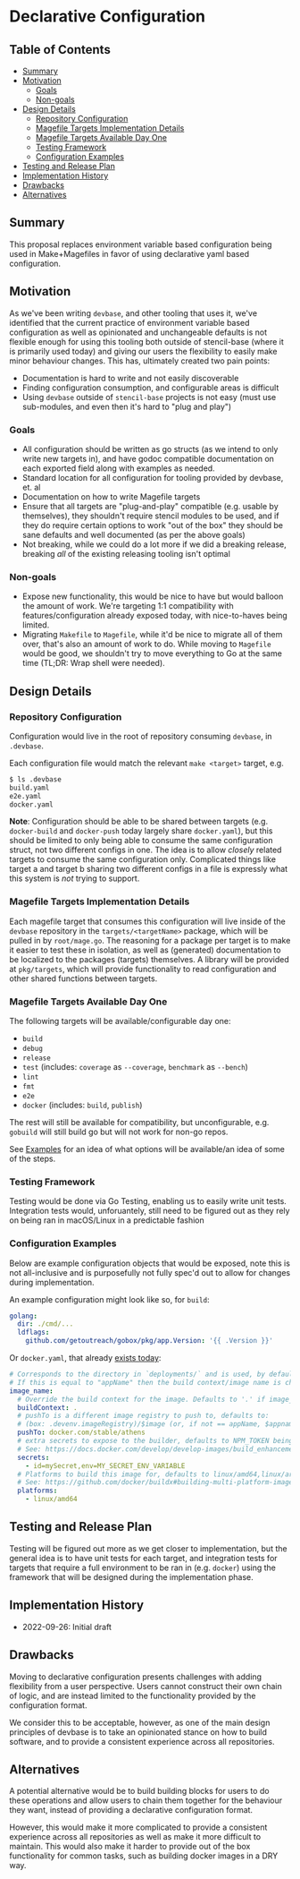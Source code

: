 # Declarative Configuration

## Table of Contents

<!-- toc -->
- [Summary](#summary)
- [Motivation](#motivation)
  - [Goals](#goals)
  - [Non-goals](#non-goals)
- [Design Details](#design-details)
  - [Repository Configuration](#repository-configuration)
  - [Magefile Targets Implementation Details](#magefile-targets-implementation-details)
  - [Magefile Targets Available Day One](#magefile-targets-available-day-one)
  - [Testing Framework](#testing-framework)
  - [Configuration Examples](#configuration-examples)
- [Testing and Release Plan](#testing-and-release-plan)
- [Implementation History](#implementation-history)
- [Drawbacks](#drawbacks)
- [Alternatives](#alternatives)
<!-- /toc -->


## Summary

This proposal replaces environment variable based configuration being used in Make+Magefiles in favor of using declarative yaml based configuration.

## Motivation

As we've been writing `devbase`, and other tooling that uses it, we've identified that the current practice of environment variable based configuration as well as opinionated and unchangeable defaults is not flexible enough for using this tooling both outside of stencil-base (where it is primarily used today) and giving our users the flexibility to easily make minor behaviour changes. This has, ultimately created two pain points:

 * Documentation is hard to write and not easily discoverable
 * Finding configuration consumption, and configurable areas is difficult
 * Using `devbase` outside of `stencil-base` projects is not easy (must use sub-modules, and even then it's hard to "plug and play") 

### Goals

 - All configuration should be written as go structs (as we intend to only write new targets in), and have godoc compatible documentation on each exported field along with examples as needed.
 - Standard location for all configuration for tooling provided by devbase, et. al
 - Documentation on how to write Magefile targets
 - Ensure that all targets are "plug-and-play" compatible (e.g. usable by themselves), they shouldn't require stencil modules to be used, and if they do require certain options to work "out of the box" they should be sane defaults and well documented (as per the above goals)
 - Not breaking, while we could do a lot more if we did a breaking release, breaking _all_ of the existing releasing tooling isn't optimal

### Non-goals

 - Expose new functionality, this would be nice to have but would balloon the amount of work. We're targeting 1:1 compatibility with features/configuration already exposed today, with nice-to-haves being limited.
 - Migrating `Makefile` to `Magefile`, while it'd be nice to migrate all of them over, that's also an amount of work to do. While moving to `Magefile` would be good, we shouldn't try to move everything to Go at the same time (TL;DR: Wrap shell were needed).

## Design Details

### Repository Configuration

Configuration would live in the root of repository consuming `devbase`, in `.devbase`.

Each configuration file would match the relevant `make <target>` target, e.g.

```bash
$ ls .devbase
build.yaml
e2e.yaml
docker.yaml
```

**Note**: Configuration should be able to be shared between targets (e.g. `docker-build` and `docker-push` today largely share `docker.yaml`), but this should be limited to only being able to consume the same configuration struct, not two different configs in one. The idea is to allow _closely_ related targets to consume the same configuration only. Complicated things like target a and target b sharing two different configs in a file is expressly what this system is _not_ trying to support.

### Magefile Targets Implementation Details

Each magefile target that consumes this configuration will live inside of the `devbase` repository in the `targets/<targetName>` package, which will be pulled in by `root/mage.go`. The reasoning for a package per target is to make it easier to test these in isolation, as well as (generated) documentation to be localized to the packages (targets) themselves. A library will be provided at `pkg/targets`, which will provide functionality to read configuration and other shared functions between targets.

### Magefile Targets Available Day One

The following targets will be available/configurable day one:

 - `build`
 - `debug`
 - `release`
 - `test` (includes: `coverage` as `--coverage`, `benchmark` as `--bench`)
 - `lint`
 - `fmt`
 - `e2e`
 - `docker` (includes: `build`, `publish`)

The rest will still be available for compatibility, but unconfigurable, e.g. `gobuild` will still build go but will not work for non-go repos.

See [Examples](#examples) for an idea of what options will be available/an idea of some of the steps.

### Testing Framework

Testing would be done via Go Testing, enabling us to easily write unit tests. Integration tests would, unforuantely, still need to be figured out as they rely on being ran in macOS/Linux in a predictable fashion

### Configuration Examples

Below are example configuration objects that would be exposed, note this is not all-inclusive and is purposefully not fully spec'd out to allow for changes during implementation.

An example configuration might look like so, for `build`:

```yaml
golang:
  dir: ./cmd/...
  ldflags:
    github.com/getoutreach/gobox/pkg/app.Version: '{{ .Version }}'
```

Or `docker.yaml`, that already [exists today](https://github.com/getoutreach/devbase#building-docker-images):

```yaml
# Corresponds to the directory in `deployments/` and is used, by default, as the image name (see special case below).
# If this is equal to "appName" then the build context/image name is changed. See docs.
image_name:
  # Override the build context for the image. Defaults to '.' if image_name == appName, otherwise ./deployments/<image_name>
  buildContext: .
  # pushTo is a different image registry to push to, defaults to:
  # (box: .devenv.imageRegistry)/$image (or, if not == appName, $appname/$image)
  pushTo: docker.com/stable/athens
  # extra secrets to expose to the builder, defaults to NPM_TOKEN being exposed
  # See: https://docs.docker.com/develop/develop-images/build_enhancements/#new-docker-build-secret-information
  secrets:
    - id=mySecret,env=MY_SECRET_ENV_VARIABLE
  # Platforms to build this image for, defaults to linux/amd64,linux/arm64
  # See: https://github.com/docker/buildx#building-multi-platform-images
  platforms:
    - linux/amd64
 ```


## Testing and Release Plan

Testing will be figured out more as we get closer to implementation, but the general idea is to have unit tests for each target, and integration tests for targets that require a full environment to be ran in (e.g. `docker`) using the framework that will be designed during the implementation phase.

## Implementation History

 * 2022-09-26: Initial draft

## Drawbacks

Moving to declarative configuration presents challenges with adding flexibility from a user perspective.
Users cannot construct their own chain of logic, and are instead limited to the functionality provided by
the configuration format.

We consider this to be acceptable, however, as one of the main design principles of devbase is to take an
opinionated stance on how to build software, and to provide a consistent experience across all repositories.

## Alternatives

A potential alternative would be to build building blocks for users to do these operations and allow users
to chain them together for the behaviour they want, instead of providing a declarative configuration format.

However, this would make it more complicated to provide a consistent experience across all repositories as well
as make it more difficult to maintain. This would also make it harder to provide out of the box functionality
for common tasks, such as building docker images in a DRY way.
